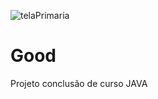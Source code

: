 ![telaPrimaria](https://user-images.githubusercontent.com/98193318/196000630-3a46bfb6-5860-4bff-9f82-b75c0c8ddf3c.jpeg)
# Good
Projeto conclusão de curso JAVA
